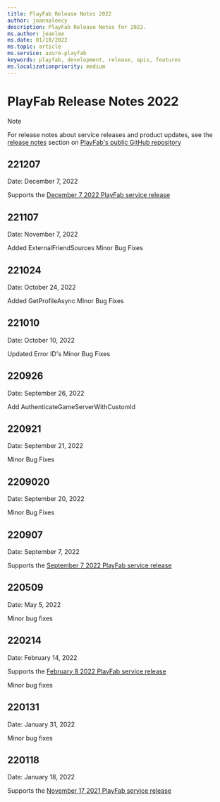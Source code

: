 ```yaml
---
title: PlayFab Release Notes 2022
author: joannaleecy
description: PlayFab Release Notes for 2022.
ms.author: joanlee
ms.date: 01/18/2022
ms.topic: article
ms.service: azure-playfab
keywords: playfab, development, release, apis, features
ms.localizationpriority: medium
---
```

# PlayFab Release Notes 2022

> [!NOTE]
> For release notes about service releases and product updates, see the [release notes](https://github.com/PlayFab/PlayFab/releases) section on [PlayFab's public GitHub repository](https://github.com/PlayFab/PlayFab)

## 221207

Date: December 7, 2022

Supports the [December 7 2022 PlayFab service release](https://github.com/PlayFab/PlayFab/releases/tag/2.9.4)

## 221107

Date: November 7, 2022

Added ExternalFriendSources
Minor Bug Fixes

## 221024

Date: October 24, 2022

Added GetProfileAsync
Minor Bug Fixes

## 221010

Date: October 10, 2022

Updated Error ID's
Minor Bug Fixes

## 220926

Date: September 26, 2022

Add AuthenticateGameServerWithCustomId

## 220921

Date: September 21, 2022

Minor Bug Fixes

## 2209020

Date: September 20, 2022

Minor Bug Fixes

## 220907

Date: September 7, 2022

Supports the [September 7 2022 PlayFab service release](https://github.com/PlayFab/PlayFab/releases/tag/2.9.3)

## 220509

Date: May 5, 2022

Minor bug fixes

## 220214

Date: February 14, 2022

Supports the [February 8 2022 PlayFab service release](https://github.com/PlayFab/PlayFab/releases/tag/2.9.2)

Minor bug fixes

## 220131

Date: January 31, 2022

Minor bug fixes

## 220118

Date: January 18, 2022

Supports the [November 17 2021 PlayFab service release](https://github.com/PlayFab/PlayFab/releases/tag/2.9.1)
